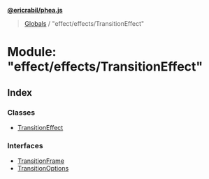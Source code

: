**[@ericrabil/phea.js](../README.md)**

> [Globals](../README.md) / "effect/effects/TransitionEffect"

# Module: "effect/effects/TransitionEffect"

## Index

### Classes

* [TransitionEffect](../classes/_effect_effects_transitioneffect_.transitioneffect.md)

### Interfaces

* [TransitionFrame](../interfaces/_effect_effects_transitioneffect_.transitionframe.md)
* [TransitionOptions](../interfaces/_effect_effects_transitioneffect_.transitionoptions.md)
